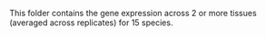 This folder contains the gene expression across 2 or more tissues (averaged across replicates) for 15 species.
